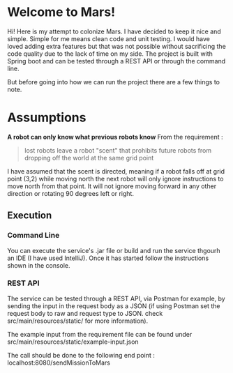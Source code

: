 # Welcome to Mars!

Hi! Here is my attempt to colonize Mars.
I have decided to keep it nice and simple. Simple for me means clean code and unit testing. I would have loved adding extra features but that was not possible without sacrificing the code quality due to the lack of time on my side.
The project is built with Spring boot and can be tested through a REST API or through the command line.

But before going into how we can run the project there are a few things to note.
# Assumptions

 **A robot can only know what previous robots know**
 From the requirement :

> lost robots leave a robot "scent" that prohibits future robots from
> dropping off the world at the same grid point

I have assumed that the scent is directed, meaning if a robot falls off at grid point (3,2) while moving north the next robot will only ignore instructions to move north from that point. It will not ignore moving forward in any other direction or rotating 90 degrees left or right.

## Execution
### Command Line
You can execute the service's .jar file or build and run the service thgourh an IDE (I have used IntelliJ). Once it has started follow the instructions shown in the console.

### REST API
The service can be tested through a REST API, via Postman for example, by sending the input in the request body as a JSON (if using Postman set the request body to raw and request type to JSON. check src/main/resources/static/ for more information).

The example input from the requirement file can be found under src/main/resources/static/example-input.json

The call should be done to the following end point : localhost:8080/sendMissionToMars




 

